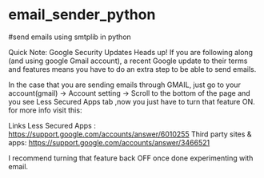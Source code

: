 # email_sender_python
#send emails using smtplib in python



Quick Note: Google Security Updates
Heads up! If you are following along (and using google Gmail account), a recent Google update to their terms and features means you have to do an extra step to be able to send emails.

In the case that you are sending emails through GMAIL,  just go to your account(gmail) -> Account setting -> Scroll to the bottom of the page and you see Less Secured Apps tab ,now you just have to turn that feature ON. for more info visit this:

Links Less Secured Apps : https://support.google.com/accounts/answer/6010255
Third party sites & apps: https://support.google.com/accounts/answer/3466521

I recommend turning that feature back OFF once done experimenting with email.

